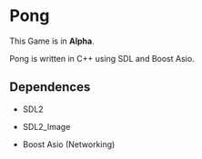 # Pong
This Game is in **Alpha**.

Pong is written in C++ using SDL and Boost Asio.

## Dependences
- SDL2
- SDL2_Image

- Boost Asio (Networking)